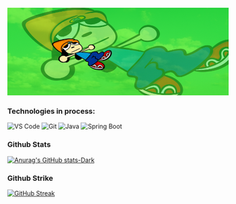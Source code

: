 <p align="center">
  <img src="https://raw.githubusercontent.com/VoltronMax/VoltronMax/main/808ded91-eb2e-43a6-a200-594d831576c3.png" alt="Header Parappa" width="100%" height="200">
</p>

### Technologies in process:
![VS Code](https://img.shields.io/badge/VS_Code-007ACC?style=for-the-badge&logo=microsoft&logoColor=white)
![Git](https://img.shields.io/badge/Git-F05032?style=for-the-badge&logo=git&logoColor=white)
![Java](https://img.shields.io/badge/Java-ED8B00?style=for-the-badge&logo=openjdk&logoColor=white)
![Spring Boot](https://img.shields.io/badge/Spring_Boot-6DB33F?style=for-the-badge&logo=spring-boot&logoColor=white)

### Github Stats
[![Anurag's GitHub stats-Dark](https://github-readme-stats.vercel.app/api?username=VoltronMax&show_icons=true&theme=dark#gh-dark-mode-only)](https://github.com/anuraghazra/github-readme-stats#gh-dark-mode-only)

### Github Strike
[![GitHub Streak](https://github-readme-streak-stats.herokuapp.com?user=VoltronMax&theme=dark&hide_border=true)](https://git.io/streak-stats)
